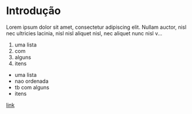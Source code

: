 # Introdução

Lorem ipsum dolor sit amet, consectetur adipiscing elit. Nullam auctor, nisl nec ultricies lacinia, nisl nisl aliquet nisl, nec aliquet nunc nisl v...

1. uma lista
2. com
3. alguns
4. itens

- uma lista
- nao ordenada
- tb com alguns
- itens

[link](http://exemplo.com)
